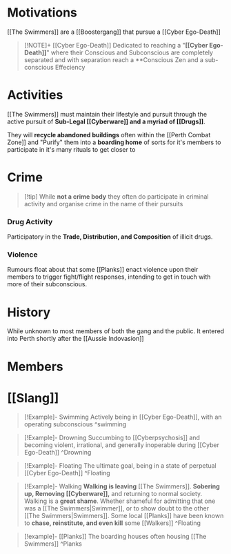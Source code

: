 # Motivations
[[The Swimmers]] are a [[Boostergang]] that pursue a [[Cyber Ego-Death]]

>[!NOTE]+ [[Cyber Ego-Death]]
>Dedicated to reaching a "**[[Cyber Ego-Death]]**" where their Conscious and Subconscious are completely separated and with separation reach a **Conscious Zen and a sub-conscious Effeciency

# Activities
[[The Swimmers]] must maintain their lifestyle and pursuit through the active pursuit of **Sub-Legal [[Cyberware]] and a myriad of [[Drugs]]**. 

They will **recycle abandoned buildings** often within the [[Perth Combat Zone]] and "Purify" them into a **boarding home** of sorts for it's members to participate in it's many rituals to get closer to

# Crime
> [!tip] While **not a crime body** they often do participate in criminal activity and organise crime in the name of their pursuits
### Drug Activity
Participatory in the **Trade, Distribution, and Composition** of illicit drugs.
### Violence
Rumours float about that some [[Planks]] enact violence upon their members to trigger fight/flight responses, intending to get in touch with more of their subconscious.
# History
While unknown to most members of both the gang and the public. It entered into Perth shortly after the [[Aussie Indovasion]] 
# Members
# [[Slang]]

> [!Example]-  Swimming
> Actively being in [[Cyber Ego-Death]], with an operating subconscious
> ^swimming

> [!Example]-  Drowning
> Succumbing to [[Cyberpsychosis]] and becoming violent, irrational, and generally inoperable during [[Cyber Ego-Death]]
> ^Drowning

> [!Example]- Floating
> The ultimate goal, being in a state of perpetual [[Cyber Ego-Death]]
> ^Floating

> [!Example]- Walking
> **Walking is leaving** [[The Swimmers]]. **Sobering up, Removing [[Cyberware]],** and returning to normal society.
> Walking is a **great shame**. Whether shameful for admitting that one was a [[The Swimmers|Swimmer]], or to show doubt to the other [[The Swimmers|Swimmers]].
> Some local [[Planks]] have been known to **chase, reinstitute, and even kill** some [[Walkers]]
> ^Floating

>[!example]- [[Planks]]
>The boarding houses often housing [[The Swimmers]]
>^Planks
